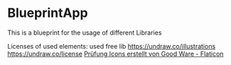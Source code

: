# BlueprintApp
This is a blueprint for the usage of different Libraries




Licenses of used elements:
used free lib https://undraw.co/illustrations   https://undraw.co/license
<a href="https://www.flaticon.com/de/kostenlose-icons/prufung" title="prüfung Icons">Prüfung Icons erstellt von Good Ware - Flaticon</a>